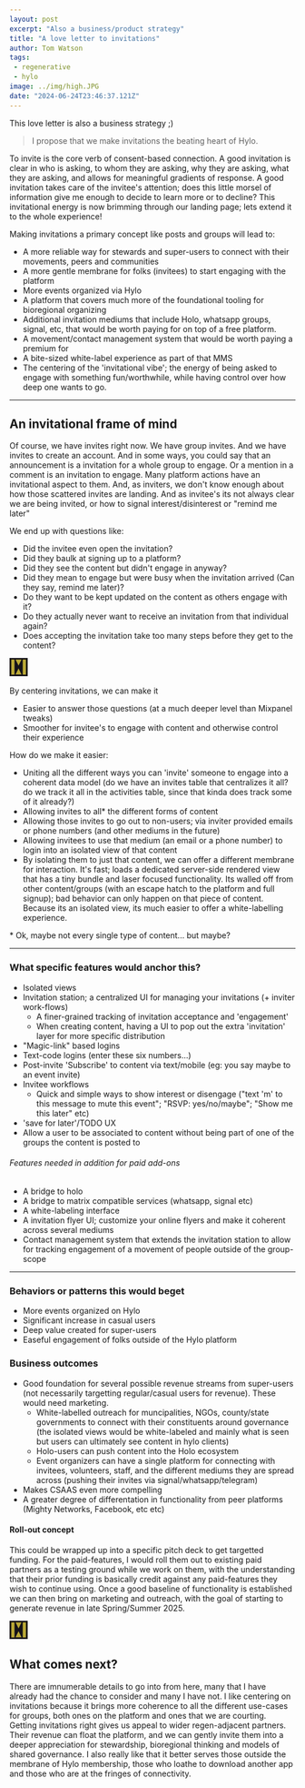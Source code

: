 ```yaml
---
layout: post
excerpt: "Also a business/product strategy"
title: "A love letter to invitations"
author: Tom Watson
tags:
 - regenerative
 - hylo
image: ../img/high.JPG
date: "2024-06-24T23:46:37.121Z"
---
```


This love letter is also a business strategy ;)

> I propose that we make invitations the beating heart of Hylo. 

To invite is the core verb of consent-based connection. A good invitation is clear in who is asking, to whom they are asking, why they are asking, what they are asking, and allows for meaningful gradients of response. A good invitation takes care of the invitee's attention; does this little morsel of information give me enough to decide to learn more or to decline? This invitational energy is now brimming through our landing page; lets extend it to the whole experience!

Making invitations a primary concept like posts and groups will lead to:
- A more reliable way for stewards and super-users to connect with their movements, peers and communities
- A more gentle membrane for folks (invitees) to start engaging with the platform
- More events organized via Hylo
- A platform that covers much more of the foundational tooling for bioregional organizing
- Additional invitation mediums that include Holo, whatsapp groups, signal, etc, that would be worth paying for on top of a free platform.
- A movement/contact management system that would be worth paying a premium for
- A bite-sized white-label experience as part of that MMS
- The centering of the 'invitational vibe'; the energy of being asked to engage with something fun/worthwhile, while having control over how deep one wants to go.

---

## An invitational frame of mind

Of course, we have invites right now. We have group invites. And we have invites to create an account. And in some ways, you could say that an announcement is a invitation for a whole group to engage. Or a mention in a comment is an invitation to engage. Many platform actions have an invitational aspect to them. And, as inviters, we don't know enough about how those scattered invites are landing. And as invitee's its not always clear we are being invited, or how to signal interest/disinterest or "remind me later"

We end up with questions like:
- Did the invitee even open the invitation?
- Did they baulk at signing up to a platform?
- Did they see the content but didn't engage in anyway?
- Did they mean to engage but were busy when the invitation arrived (Can they say, remind me later)?
- Do they want to be kept updated on the content as others engage with it?
- Do they actually never want to receive an invitation from that individual again?
- Does accepting the invitation take too many steps before they get to the content?

![break](../img/icon.jpg)

By centering invitations, we can make it
- Easier to answer those questions (at a much deeper level than Mixpanel tweaks)
- Smoother for invitee's to engage with content and otherwise control their experience

How do we make it easier:
- Uniting all the different ways you can 'invite' someone to engage into a coherent data model (do we have an invites table that centralizes it all? do we track it all in the activities table, since that kinda does track some of it already?)
- Allowing invites to all* the different forms of content
- Allowing those invites to go out to non-users; via inviter provided emails or phone numbers (and other mediums in the future)
- Allowing invitees to use that medium (an email or a phone number) to login into an isolated view of that content
- By isolating them to just that content, we can offer a different membrane for interaction. It's fast; loads a dedicated server-side rendered view that has a tiny bundle and laser focused functionality. Its walled off from other content/groups (with an escape hatch to the platform and full signup); bad behavior can only happen on that piece of content. Because its an isolated view, its much easier to offer a white-labelling experience.

\* Ok, maybe not every single type of content... but maybe?

---

### What specific features would anchor this?
- Isolated views
- Invitation station; a centralized UI for managing your invitations (+ inviter work-flows)
  - A finer-grained tracking of invitation acceptance and 'engagement'
  - When creating content, having a UI to pop out the extra 'invitation' layer for more specific distribution
- "Magic-link" based logins
- Text-code logins (enter these six numbers...)
- Post-invite 'Subscribe' to content via text/mobile (eg: you say maybe to an event invite)
- Invitee workflows 
  - Quick and simple ways to show interest or disengage ("text 'm' to this message to mute this event"; "RSVP: yes/no/maybe"; "Show me this later" etc)
- 'save for later'/TODO UX
- Allow a user to be associated to content without being part of one of the groups the content is posted to

###### Features needed in addition for paid add-ons
- A bridge to holo
- A bridge to matrix compatible services (whatsapp, signal etc)
- A white-labeling interface
- A invitation flyer UI; customize your online flyers and make it coherent across several mediums
- Contact management system that extends the invitation station to allow for tracking engagement of a movement of people outside of the group-scope

---

### Behaviors or patterns this would beget
- More events organized on Hylo
- Significant increase in casual users
- Deep value created for super-users
- Easeful engagement of folks outside of the Hylo platform

### Business outcomes
- Good foundation for several possible revenue streams from super-users (not necessarily targetting regular/casual users for revenue). These would need marketing.
  - White-labelled outreach for muncipalities, NGOs, county/state governments to connect with their constituents around governance (the isolated views would be white-labeled and mainly what is seen but users can ultimately see content in hylo clients)
  - Holo-users can push content into the Holo ecosystem
  - Event organizers can have a single platform for connecting with invitees, volunteers, staff, and the different mediums they are spread across (pushing their invites via signal/whatsapp/telegram)
- Makes CSAAS even more compelling
- A greater degree of differentation in functionality from peer platforms (Mighty Networks, Facebook, etc etc)

#### Roll-out concept
This could be wrapped up into a specific pitch deck to get targetted funding. For the paid-features, I would roll them out to existing paid partners as a testing ground while we work on them, with the understanding that their prior funding is basically credit against any paid-features they wish to continue using. Once a good baseline of functionality is established we can then bring on marketing and outreach, with the goal of starting to generate revenue in late Spring/Summer 2025.

![break](../img/icon.jpg)

## What comes next?
There are imnumerable details to go into from here, many that I have already had the chance to consider and many I have not. I like centering on invitations because it brings more coherence to all the different use-cases for groups, both ones on the platform and ones that we are courting. Getting invitations right gives us appeal to wider regen-adjacent partners. Their revenue can float the platform, and we can gently invite them into a deeper appreciation for stewardship, bioregional thinking and models of shared governance. I also really like that it better serves those outside the membrane of Hylo membership, those who loathe to download another app and those who are at the fringes of connectivity.